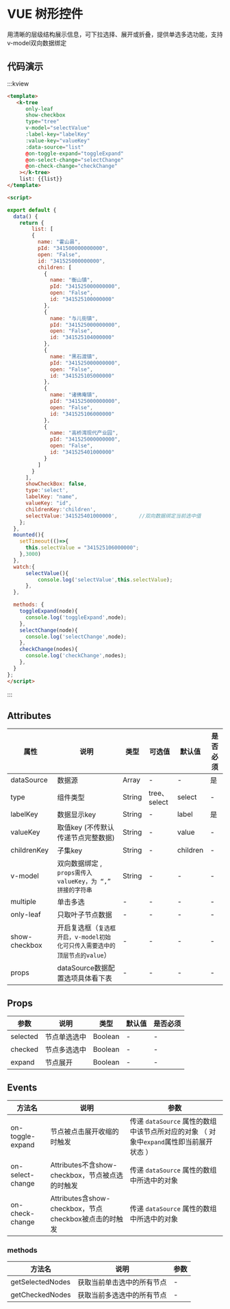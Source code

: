 # VUE 树形控件

  用清晰的层级结构展示信息，可下拉选择、展开或折叠，提供单选多选功能，支持v-model双向数据绑定

## 代码演示

:::kview
```html
<template>
   <k-tree
      only-leaf
      show-checkbox
      type="tree"
      v-model="selectValue"
      :label-key="labelKey"
      :value-key="valueKey"
      :data-source="list"
      @on-toggle-expand="toggleExpand"
      @on-select-change="selectChange"
      @on-check-change="checkChange"
    ></k-tree>
    list: {{list}}
</template>

<script>

export default {
  data() {
    return {
        list: [
        {
          name: "霍山县",
          pId: "341500000000000",
          open: "False",
          id: "341525000000000",
          children: [
            {
              name: "衡山镇",
              pId: "341525000000000",
              open: "False",
              id: "341525100000000"
            },
            {
              name: "与儿街镇",
              pId: "341525000000000",
              open: "False",
              id: "341525104000000"
            },
            {
              name: "黑石渡镇",
              pId: "341525000000000",
              open: "False",
              id: "341525105000000"
            },
            {
              name: "诸佛庵镇",
              pId: "341525000000000",
              open: "False",
              id: "341525106000000"
            },
            {
              name: "高桥湾现代产业园",
              pId: "341525000000000",
              open: "False",
              id: "341525401000000"
            }
          ]
        }
      ],
      showCheckBox: false,
      type:'select',
      labelKey: "name",
      valueKey: "id",
      childrenKey:'children',
      selectValue:'341525401000000',       //双向数据绑定当前选中值
    };
  },
  mounted(){
    setTimeout(()=>{
      this.selectValue = "341525106000000";
    },3000)
  },
  watch:{
      selectValue(){
          console.log('selectValue',this.selectValue);
      },
  },

  methods: {
    toggleExpand(node){
      console.log('toggleExpand',node);
    },
    selectChange(node){
      console.log('selectChange',node);
    },
    checkChange(nodes){
      console.log('checkChange',nodes);
    },
  }
};
</script>
```
:::


## Attributes
<div class="markdown-table">

|  属性  |  说明   |  类型|可选值|默认值|是否必须|
|-------|---------|---|---|---|---|
|dataSource|数据源| Array | - |-  |是
|type|组件类型|String|tree、select|select|-
|labelKey|数据显示key|String| -|label|是
|valueKey|取值key (不传默认传递节点完整数据)|String|-|value|-
|childrenKey|子集key|String|-|children|-
|v-model|双向数据绑定 , `props需传入valueKey，为 “,” 拼接的字符串`|String|-|-|-|
|multiple|单击多选|-|-|-|-
|only-leaf|只取叶子节点数据|-|-|-|-|
|show-checkbox|开启复选框（`复选框开启，v-model初始化可只传入需要选中的顶层节点的value`）|-|-|-|-|
|props|dataSource数据配置选项具体看下表|-|-|-|-|

</div>

##  Props
<div class="markdown-table">

|  参数  |  说明   | 类型  | 默认值|  是否必须|
|-------|---------|------|--------|----------|
|selected|节点单选选中|Boolean|-|-
|checked|节点多选选中|Boolean|-|-
|expand|节点展开|Boolean|-|-

</div>

## Events
<div class="markdown-table">

| 方法名 | 说明 | 参数|
| ------ |----- | ---- |
|on-toggle-expand|节点被点击展开收缩的时触发|传递 `dataSource` 属性的数组中该节点所对应的对象 （ 对象中`expand`属性即当前展开状态 ）
|on-select-change|Attributes不含show-checkbox，节点被点选的时触发|传递 `dataSource` 属性的数组中所选中的对象 |
|on-check-change|Attributes含show-checkbox，节点checkbox被点击的时触发|传递 `dataSource` 属性的数组中所选中的对象 |

</div>

###  methods
<div class="markdown-table">

| 方法名 | 说明 | 参数|
| ------ |----- | ---- |
|getSelectedNodes|获取当前单击选中的所有节点|-|
|getCheckedNodes|获取当前多选选中的所有节点|-|

</div>